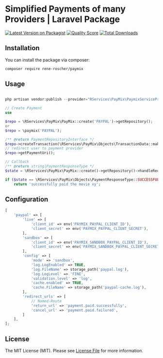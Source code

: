 # Simplified Payments of many Providers | Laravel Package

[![Latest Version on Packagist](https://img.shields.io/packagist/v/rene-roscher/paymix.svg?style=flat-square)](https://packagist.org/packages/rene-roscher/paymix)
[![Quality Score](https://img.shields.io/scrutinizer/g/rene-roscher/paymix.svg?style=flat-square)](https://scrutinizer-ci.com/g/rene-roscher/paymix)
[![Total Downloads](https://img.shields.io/packagist/dt/rene-roscher/paymix.svg?style=flat-square)](https://packagist.org/packages/rene-roscher/paymix)

## Installation

You can install the package via composer:

```bash
composer require rene-roscher/paymix
```

## Usage

``` php

php artisan vendor:publish --provider="RServices\PayMix\PaymixServiceProvider"

```
``` php
// Create Payment
use

$repo = \RServices\PayMix\PayMix::create('PAYPAL')->getRepository();
or
$repo = \paymix('PAYPAL');

/** @return PaymentRepositoryInterface */
$repo->createTransaction(\RServices\PayMix\Objects\TransactionData::make(14.99, 'Movie XY', \Illuminate\Support\Str::random(6)));
// redirect user to payment provider
$repo->getPaymentUri();
```

``` php
// Callback
/** @return string|PaymentResponseType */
$state = \RServices\PayMix\PayMix::create()->getRepository()->handleRequest(\request());

if ($state == \RServices\PayMix\Objects\PaymentResponseType::SUCCESSFULLY_PAID)
    return 'successfully paid the movie xy';

```

## Configuration

``` php
[
    'paypal' => [
        'live' => [
            'client_id' => env('PAYMIX_PAYPAL_CLIENT_ID'),
            'client_secret' => env('PAYMIX_PAYPAL_CLIENT_SECRET'),
        ],
        'sandbox' => [
            'client_id' => env('PAYMIX_SANDBOX_PAYPAL_CLIENT_ID'),
            'client_secret' => env('PAYMIX_SANDBOX_PAYPAL_CLIENT_SECRET'),
        ],
        'config' => [
            'mode' => 'sandbox',
            'log.LogEnabled' => TRUE,
            'log.FileName' => storage_path('paypal.log'),
            'log.LogLevel' => 'FINE',
            'validation.level' => 'log',
            'cache.enabled' => TRUE,
            'cache.FileName' => storage_path('paypal-cache.log'),
        ],
        'redirect_urls' => [
			// Named-Route
            'return_url' => 'payment.paid.successfully',
            'cancel_url' => 'payment.paid.failured',
        ]
    ],
];
```

## License

The MIT License (MIT). Please see [License File](LICENSE.md) for more information.